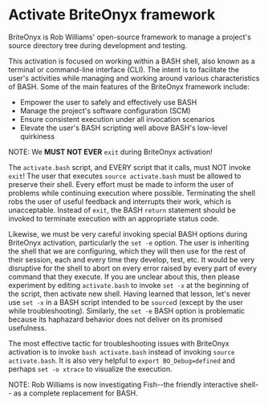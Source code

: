 # Activate BriteOnyx framework
BriteOnyx is Rob Williams' open-source framework
to manage a project's source directory tree
during development and testing.

This activation is focused
on working within a BASH shell,
also known as a terminal
or command-line interface (CLI).
The intent is to facilitate
the user's activities
while managing and working around
various characteristics
of BASH.
Some of the main features
of the BriteOnyx framework
include:

* Empower the user
  to safely and effectively use BASH
* Manage the project's software configuration (SCM)
* Ensure consistent execution
  under all invocation scenarios
* Elevate the user's BASH scripting
  well above BASH's low-level quirkiness

NOTE: We **MUST NOT EVER** `exit` during BriteOnyx activation!

The `activate.bash` script,
and EVERY script that it calls,
must NOT invoke `exit`!
The user that executes `source activate.bash`
must be allowed to preserve their shell.
Every effort must be made
to inform the user of problems
while continuing execution where possible.
Terminating the shell
robs the user of useful feedback and
interrupts their work,
which is unacceptable.
Instead of `exit`,
the BASH `return` statement should be invoked
to terminate execution
with an appropriate status code.

Likewise,
we must be very careful
invoking special BASH options
during BriteOnyx activation,
particularly the `set -e` option.
The user is inheriting the shell
that we are configuring,
which they will then use for the rest of their session,
each and every time
they develop, test, etc.
It would be very disruptive
for the shell to abort
on every error raised
by every part of every command that they execute.
If you are unclear about this,
then please experiment
by editing `activate.bash`
to invoke `set -x`
at the beginning of the script,
then activate new shell.
Having learned that lesson,
let's never use `set -x`
in a BASH script
intended to be `source`d
(except by the user while troubleshooting).
Similarly,
the `set -e` BASH option is problematic
because its haphazard behavior
does not deliver
on its promised usefulness.

The most effective tactic
for troubleshooting issues
with BriteOnyx activation
is to invoke `bash activate.bash`
instead of invoking `source activate.bash`.
It is also very helpful
to `export BO_Debug=defined` and
perhaps `set -o xtrace`
to visualize the execution.

NOTE: Rob Williams is now investigating
Fish--the friendly interactive shell--
as a complete replacement
for BASH.

